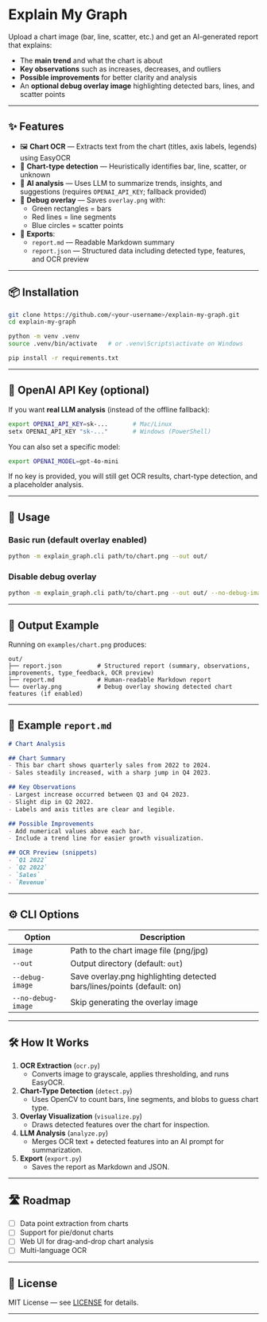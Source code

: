 # Explain My Graph

Upload a chart image (bar, line, scatter, etc.) and get an AI-generated report that explains:
- The **main trend** and what the chart is about
- **Key observations** such as increases, decreases, and outliers
- **Possible improvements** for better clarity and analysis
- An **optional debug overlay image** highlighting detected bars, lines, and scatter points

---

## ✨ Features

- 🖼️ **Chart OCR** — Extracts text from the chart (titles, axis labels, legends) using EasyOCR
- 🧭 **Chart-type detection** — Heuristically identifies bar, line, scatter, or unknown
- 🧠 **AI analysis** — Uses LLM to summarize trends, insights, and suggestions (requires `OPENAI_API_KEY`; fallback provided)
- 🎨 **Debug overlay** — Saves `overlay.png` with:
  - Green rectangles = bars
  - Red lines = line segments
  - Blue circles = scatter points
- 📄 **Exports**:
  - `report.md` — Readable Markdown summary
  - `report.json` — Structured data including detected type, features, and OCR preview

---

## 📦 Installation

```bash
git clone https://github.com/<your-username>/explain-my-graph.git
cd explain-my-graph

python -m venv .venv
source .venv/bin/activate   # or .venv\Scripts\activate on Windows

pip install -r requirements.txt
```

---

## 🔑 OpenAI API Key (optional)

If you want **real LLM analysis** (instead of the offline fallback):

```bash
export OPENAI_API_KEY=sk-...       # Mac/Linux
setx OPENAI_API_KEY "sk-..."       # Windows (PowerShell)
```

You can also set a specific model:

```bash
export OPENAI_MODEL=gpt-4o-mini
```

If no key is provided, you will still get OCR results, chart-type detection, and a placeholder analysis.

---

## 🚀 Usage

### Basic run (default overlay enabled)
```bash
python -m explain_graph.cli path/to/chart.png --out out/
```

### Disable debug overlay
```bash
python -m explain_graph.cli path/to/chart.png --out out/ --no-debug-image
```

---

## 📂 Output Example

Running on `examples/chart.png` produces:

```
out/
├── report.json          # Structured report (summary, observations, improvements, type_feedback, OCR preview)
├── report.md            # Human-readable Markdown report
└── overlay.png          # Debug overlay showing detected chart features (if enabled)
```

---

## 📝 Example `report.md`

```markdown
# Chart Analysis

## Chart Summary
- This bar chart shows quarterly sales from 2022 to 2024.
- Sales steadily increased, with a sharp jump in Q4 2023.

## Key Observations
- Largest increase occurred between Q3 and Q4 2023.
- Slight dip in Q2 2022.
- Labels and axis titles are clear and legible.

## Possible Improvements
- Add numerical values above each bar.
- Include a trend line for easier growth visualization.

## OCR Preview (snippets)
- `Q1 2022`
- `Q2 2022`
- `Sales`
- `Revenue`
```

---

## ⚙️ CLI Options

| Option               | Description |
|----------------------|-------------|
| `image`              | Path to the chart image file (png/jpg) |
| `--out`              | Output directory (default: `out`) |
| `--debug-image`      | Save overlay.png highlighting detected bars/lines/points (default: on) |
| `--no-debug-image`   | Skip generating the overlay image |

---

## 🛠 How It Works

1. **OCR Extraction** (`ocr.py`)  
   - Converts image to grayscale, applies thresholding, and runs EasyOCR.
2. **Chart-Type Detection** (`detect.py`)  
   - Uses OpenCV to count bars, line segments, and blobs to guess chart type.
3. **Overlay Visualization** (`visualize.py`)  
   - Draws detected features over the chart for inspection.
4. **LLM Analysis** (`analyze.py`)  
   - Merges OCR text + detected features into an AI prompt for summarization.
5. **Export** (`export.py`)  
   - Saves the report as Markdown and JSON.

---

## 🛣 Roadmap

- [ ] Data point extraction from charts
- [ ] Support for pie/donut charts
- [ ] Web UI for drag-and-drop chart analysis
- [ ] Multi-language OCR

---

## 📜 License

MIT License — see [LICENSE](LICENSE) for details.

---

